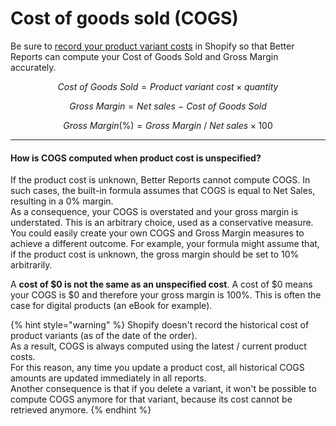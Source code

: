 # Cost of goods sold (COGS)

Be sure to [record your product variant costs](https://shopify.com/admin/bulk?resource\_name=ProductVariant\&show=image%2Cfull\_title%2Csku%2Cprice\&edit=cost) in Shopify so that Better Reports can compute your Cost of Goods Sold and Gross Margin accurately.

$$
Cost\ of\ Goods\ Sold = Product\ variant\ cost × quantity
$$

$$
Gross\ Margin = Net\ sales\ −\ Cost\ of\ Goods\ Sold
$$

$$
Gross\ Margin (\%) = Gross\ Margin\ /\ Net\ sales × 100
$$

****

#### How is COGS computed when product cost is unspecified?

If the product cost is unknown, Better Reports cannot compute COGS. In such cases, the built-in formula assumes that COGS is equal to Net Sales, resulting in a 0% margin.\
As a consequence, your COGS is overstated and your gross margin is understated. This is an arbitrary choice, used as a conservative measure. You could easily create your own COGS and Gross Margin measures to achieve a different outcome. For example, your formula might assume that, if the product cost is unknown, the gross margin should be set to 10% arbitrarily.

A **cost of $0 is not the same as an unspecified cost**. A cost of $0 means your COGS is $0 and therefore your gross margin is 100%. This is often the case for digital products (an eBook for example).

{% hint style="warning" %}
Shopify doesn't record the historical cost of product variants  (as of the date of the order).\
As a result, COGS is always computed using the latest / current product costs.\
For this reason, any time you update a product cost, all historical COGS amounts are updated immediately in all reports.\
Another consequence is that if you delete a variant, it won't be possible to compute COGS anymore for that variant, because its cost cannot be retrieved anymore.
{% endhint %}
